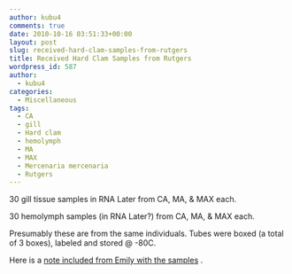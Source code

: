 ```yaml
---
author: kubu4
comments: true
date: 2010-10-16 03:51:33+00:00
layout: post
slug: received-hard-clam-samples-from-rutgers
title: Received Hard Clam Samples from Rutgers
wordpress_id: 587
author:
  - kubu4
categories:
  - Miscellaneous
tags:
  - CA
  - gill
  - Hard clam
  - hemolymph
  - MA
  - MAX
  - Mercenaria mercenaria
  - Rutgers
---
```


30 gill tissue samples in RNA Later from CA, MA, & MAX each.

30 hemolymph samples (in RNA Later?) from CA, MA, & MAX each.

Presumably these are from the same individuals. Tubes were boxed (a total of 3 boxes), labeled and stored @ -80C.

Here is a [note included from Emily with the samples](http://eagle.fish.washington.edu/Arabidopsis/20101015-01.jpg) .
